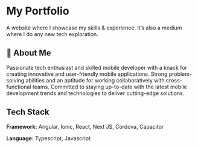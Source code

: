 
# My Portfolio

A website where I showcase my skills & experience. It’s also a medium where I do any new tech exploration.

## 🚀 About Me
Passionate tech enthusiast and skilled mobile developer with a knack for creating innovative and user-friendly mobile
applications. Strong problem-solving abilities and an aptitude for working collaboratively with cross-functional teams.
Committed to staying up-to-date with the latest mobile development trends and technologies to deliver cutting-edge
solutions.


## Tech Stack

**Framework:** Angular, Ionic, React, Next JS, Cordova, Capacitor

**Language:** Typescript, Javascript
